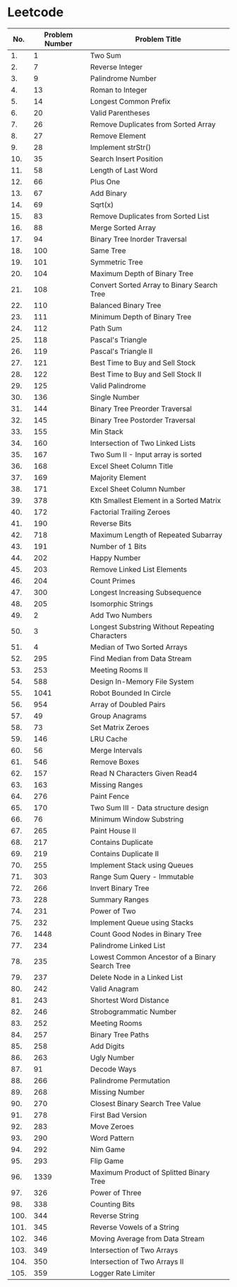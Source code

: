 # Leetcode

| No.  | Problem Number | Problem Title                                  |
| ---- | -------------- | ---------------------------------------------- |
| 1.   | 1              | Two Sum                                        |
| 2.   | 7              | Reverse Integer                                |
| 3.   | 9              | Palindrome Number                              |
| 4.   | 13             | Roman to Integer                               |
| 5.   | 14             | Longest Common Prefix                          |
| 6.   | 20             | Valid Parentheses                              |
| 7.   | 26             | Remove Duplicates from Sorted Array            |
| 8.   | 27             | Remove Element                                 |
| 9.   | 28             | Implement strStr()                             |
| 10.  | 35             | Search Insert Position                         |
| 11.  | 58             | Length of Last Word                            |
| 12.  | 66             | Plus One                                       |
| 13.  | 67             | Add Binary                                     |
| 14.  | 69             | Sqrt(x)                                        |
| 15.  | 83             | Remove Duplicates from Sorted List             |
| 16.  | 88             | Merge Sorted Array                             |
| 17.  | 94             | Binary Tree Inorder Traversal                  |
| 18.  | 100            | Same Tree                                      |
| 19.  | 101            | Symmetric Tree                                 |
| 20.  | 104            | Maximum Depth of Binary Tree                   |
| 21.  | 108            | Convert Sorted Array to Binary Search Tree     |
| 22.  | 110            | Balanced Binary Tree                           |
| 23.  | 111            | Minimum Depth of Binary Tree                   |
| 24.  | 112            | Path Sum                                       |
| 25.  | 118            | Pascal's Triangle                              |
| 26.  | 119            | Pascal's Triangle II                           |
| 27.  | 121            | Best Time to Buy and Sell Stock                |
| 28.  | 122            | Best Time to Buy and Sell Stock II             |
| 29.  | 125            | Valid Palindrome                               |
| 30.  | 136            | Single Number                                  |
| 31.  | 144            | Binary Tree Preorder Traversal                 |
| 32.  | 145            | Binary Tree Postorder Traversal                |
| 33.  | 155            | Min Stack                                      |
| 34.  | 160            | Intersection of Two Linked Lists               |
| 35.  | 167            | Two Sum II - Input array is sorted             |
| 36.  | 168            | Excel Sheet Column Title                       |
| 37.  | 169            | Majority Element                               |
| 38.  | 171            | Excel Sheet Column Number                      |
| 39.  | 378            | Kth Smallest Element in a Sorted Matrix        |
| 40.  | 172            | Factorial Trailing Zeroes                      |
| 41.  | 190            | Reverse Bits                                   |
| 42.  | 718            | Maximum Length of Repeated Subarray            |
| 43.  | 191            | Number of 1 Bits                               |
| 44.  | 202            | Happy Number                                   |
| 45.  | 203            | Remove Linked List Elements                    |
| 46.  | 204            | Count Primes                                   |
| 47.  | 300            | Longest Increasing Subsequence                 |
| 48.  | 205            | Isomorphic Strings                             |
| 49.  | 2              | Add Two Numbers                                |
| 50.  | 3              | Longest Substring Without Repeating Characters |
| 51.  | 4              | Median of Two Sorted Arrays                    |
| 52.  | 295            | Find Median from Data Stream                   |
| 53.  | 253            | Meeting Rooms II                               |
| 54.  | 588            | Design In-Memory File System                   |
| 55.  | 1041           | Robot Bounded In Circle                        |
| 56.  | 954            | Array of Doubled Pairs                         |
| 57.  | 49             | Group Anagrams                                 |
| 58.  | 73             | Set Matrix Zeroes                              |
| 59.  | 146            | LRU Cache                                      |
| 60.  | 56             | Merge Intervals                                |
| 61.  | 546            | Remove Boxes                                   |
| 62.  | 157            | Read N Characters Given Read4                  |
| 63.  | 163            | Missing Ranges                                 |
| 64.  | 276            | Paint Fence                                    |
| 65.  | 170            | Two Sum III - Data structure design            |
| 66.  | 76             | Minimum Window Substring                       |
| 67.  | 265            | Paint House II                                 |
| 68.  | 217            | Contains Duplicate                             |
| 69.  | 219            | Contains Duplicate II                          |
| 70.  | 255            | Implement Stack using Queues                   |
| 71.  | 303            | Range Sum Query - Immutable                    |
| 72.  | 266            | Invert Binary Tree                             |
| 73.  | 228            | Summary Ranges                                 |
| 74.  | 231            | Power of Two                                   |
| 75.  | 232            | Implement Queue using Stacks                   |
| 76.  | 1448           | Count Good Nodes in Binary Tree                |
| 77.  | 234            | Palindrome Linked List                         |
| 78.  | 235            | Lowest Common Ancestor of a Binary Search Tree |
| 79.  | 237            | Delete Node in a Linked List                   |
| 80.  | 242            | Valid Anagram                                  |
| 81.  | 243            | Shortest Word Distance                         |
| 82.  | 246            | Strobogrammatic Number                         |
| 83.  | 252            | Meeting Rooms                                  |
| 84.  | 257            | Binary Tree Paths                              |
| 85.  | 258            | Add Digits                                     |
| 86.  | 263            | Ugly Number                                    |
| 87.  | 91             | Decode Ways                                    |
| 88.  | 266            | Palindrome Permutation                         |
| 89.  | 268            | Missing Number                                 |
| 90.  | 270            | Closest Binary Search Tree Value               |
| 91.  | 278            | First Bad Version                              |
| 92.  | 283            | Move Zeroes                                    |
| 93.  | 290            | Word Pattern                                   |
| 94.  | 292            | Nim Game                                       |
| 95.  | 293            | Flip Game                                      |
| 96.  | 1339           | Maximum Product of Splitted Binary Tree        |
| 97.  | 326            | Power of Three                                 |
| 98.  | 338            | Counting Bits                                  |
| 100. | 344            | Reverse String                                 |
| 101. | 345            | Reverse Vowels of a String                     |
| 102. | 346            | Moving Average from Data Stream                |
| 103. | 349            | Intersection of Two Arrays                     |
| 104. | 350            | Intersection of Two Arrays II                  |
| 105. | 359            | Logger Rate Limiter                            |
